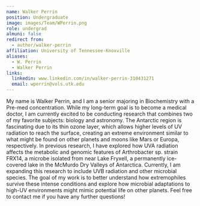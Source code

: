 ```yaml
---
name: Walker Perrin
position: Undergraduate
image: images/Team/WPerrin.png
role: undergrad
almuni: false
redirect from:
  - author/walker-perrin    
affiliation: University of Tennessee-Knoxville
aliases:
  - W. Perrin
  - Walker Perrin
links:
  linkedin: www.linkedin.com/in/walker-perrin-310431271
  email: wperrin@vols.utk.edu
---
```


My name is Walker Perrin, and I am a senior majoring in Biochemistry with a Pre-med concentration. While my long-term goal is to become a medical doctor, I am currently excited to be conducting research that combines two of my favorite subjects: biology and astronomy. The Antarctic region is fascinating due to its thin ozone layer, which allows higher levels of UV radiation to reach the surface, creating an extreme environment similar to what might be found on other planets and moons like Mars or Europa, respectively. In previous research, I have explored how UVA radiation affects the metabolic and genomic features of Arthrobacter sp. strain FRX14, a microbe isolated from near Lake Fryxell, a permanently ice-covered lake in the McMurdo Dry Valleys of Antarctica. Currently, I am expanding this research to include UVB radiation and other microbial species. The goal of my work is to better understand how extremophiles survive these intense conditions and explore how microbial adaptations to high-UV environments might mimic potential life on other planets. Feel free to contact me if you have any further questions!
